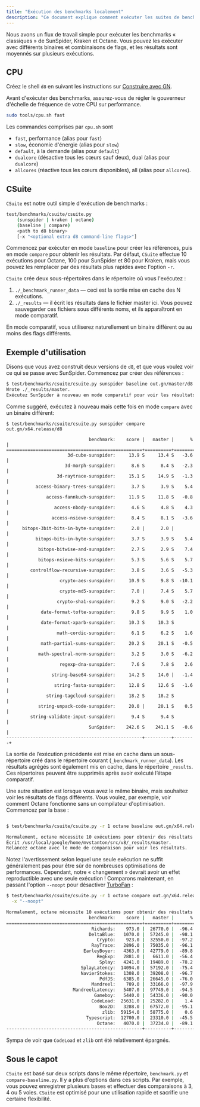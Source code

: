 ```yaml
---
title: "Exécution des benchmarks localement"
description: "Ce document explique comment exécuter les suites de benchmarks classiques dans d8."
---
```

Nous avons un flux de travail simple pour exécuter les benchmarks « classiques » de SunSpider, Kraken et Octane. Vous pouvez les exécuter avec différents binaires et combinaisons de flags, et les résultats sont moyennés sur plusieurs exécutions.

## CPU

Créez le shell `d8` en suivant les instructions sur [Construire avec GN](/docs/build-gn).

Avant d'exécuter des benchmarks, assurez-vous de régler le gouverneur d'échelle de fréquence de votre CPU sur performance.

```bash
sudo tools/cpu.sh fast
```

Les commandes comprises par `cpu.sh` sont

- `fast`, performance (alias pour `fast`)
- `slow`, économie d'énergie (alias pour `slow`)
- `default`, à la demande (alias pour `default`)
- `dualcore` (désactive tous les cœurs sauf deux), dual (alias pour `dualcore`)
- `allcores` (réactive tous les cœurs disponibles), all (alias pour `allcores`).

## CSuite

`CSuite` est notre outil simple d'exécution de benchmarks :

```bash
test/benchmarks/csuite/csuite.py
    (sunspider | kraken | octane)
    (baseline | compare)
    <path to d8 binary>
    [-x "<optional extra d8 command-line flags>"]
```

Commencez par exécuter en mode `baseline` pour créer les références, puis en mode `compare` pour obtenir les résultats. Par défaut, `CSuite` effectue 10 exécutions pour Octane, 100 pour SunSpider et 80 pour Kraken, mais vous pouvez les remplacer par des résultats plus rapides avec l'option `-r`.

`CSuite` crée deux sous-répertoires dans le répertoire où vous l'exécutez :

1. `./_benchmark_runner_data` — ceci est la sortie mise en cache des N exécutions.
1. `./_results` — il écrit les résultats dans le fichier master ici. Vous pouvez sauvegarder ces fichiers sous différents noms, et ils apparaîtront en mode comparatif.

En mode comparatif, vous utiliserez naturellement un binaire différent ou au moins des flags différents.

## Exemple d'utilisation

Disons que vous avez construit deux versions de `d8`, et que vous voulez voir ce qui se passe avec SunSpider. Commencez par créer des références :

```bash
$ test/benchmarks/csuite/csuite.py sunspider baseline out.gn/master/d8
Wrote ./_results/master.
Exécutez SunSpider à nouveau en mode comparatif pour voir les résultats.
```

Comme suggéré, exécutez à nouveau mais cette fois en mode `compare` avec un binaire différent:

```
$ test/benchmarks/csuite/csuite.py sunspider compare out.gn/x64.release/d8

                               benchmark:    score |   master |      % |
===================================================+==========+========+
                       3d-cube-sunspider:     13.9 S     13.4 S   -3.6 |
                      3d-morph-sunspider:      8.6 S      8.4 S   -2.3 |
                   3d-raytrace-sunspider:     15.1 S     14.9 S   -1.3 |
           access-binary-trees-sunspider:      3.7 S      3.9 S    5.4 |
               access-fannkuch-sunspider:     11.9 S     11.8 S   -0.8 |
                  access-nbody-sunspider:      4.6 S      4.8 S    4.3 |
                 access-nsieve-sunspider:      8.4 S      8.1 S   -3.6 |
      bitops-3bit-bits-in-byte-sunspider:      2.0 |      2.0 |        |
           bitops-bits-in-byte-sunspider:      3.7 S      3.9 S    5.4 |
            bitops-bitwise-and-sunspider:      2.7 S      2.9 S    7.4 |
            bitops-nsieve-bits-sunspider:      5.3 S      5.6 S    5.7 |
         controlflow-recursive-sunspider:      3.8 S      3.6 S   -5.3 |
                    crypto-aes-sunspider:     10.9 S      9.8 S  -10.1 |
                    crypto-md5-sunspider:      7.0 |      7.4 S    5.7 |
                   crypto-sha1-sunspider:      9.2 S      9.0 S   -2.2 |
             date-format-tofte-sunspider:      9.8 S      9.9 S    1.0 |
             date-format-xparb-sunspider:     10.3 S     10.3 S        |
                   math-cordic-sunspider:      6.1 S      6.2 S    1.6 |
             math-partial-sums-sunspider:     20.2 S     20.1 S   -0.5 |
            math-spectral-norm-sunspider:      3.2 S      3.0 S   -6.2 |
                    regexp-dna-sunspider:      7.6 S      7.8 S    2.6 |
                 string-base64-sunspider:     14.2 S     14.0 |   -1.4 |
                  string-fasta-sunspider:     12.8 S     12.6 S   -1.6 |
               string-tagcloud-sunspider:     18.2 S     18.2 S        |
            string-unpack-code-sunspider:     20.0 |     20.1 S    0.5 |
         string-validate-input-sunspider:      9.4 S      9.4 S        |
                               SunSpider:    242.6 S    241.1 S   -0.6 |
---------------------------------------------------+----------+--------+
```

La sortie de l’exécution précédente est mise en cache dans un sous-répertoire créé dans le répertoire courant (`_benchmark_runner_data`). Les résultats agrégés sont également mis en cache, dans le répertoire `_results`. Ces répertoires peuvent être supprimés après avoir exécuté l’étape comparatif.

Une autre situation est lorsque vous avez le même binaire, mais souhaitez voir les résultats de flags différents. Vous voulez, par exemple, voir comment Octane fonctionne sans un compilateur d'optimisation. Commencez par la base :

```bash

$ test/benchmarks/csuite/csuite.py -r 1 octane baseline out.gn/x64.release/d8

Normalement, octane nécessite 10 exécutions pour obtenir des résultats stables.
Écrit /usr/local/google/home/mvstanton/src/v8/_results/master.
Relancez octane avec le mode de comparaison pour voir les résultats.
```

Notez l'avertissement selon lequel une seule exécution ne suffit généralement pas pour être sûr de nombreuses optimisations de performances. Cependant, notre « changement » devrait avoir un effet reproductible avec une seule exécution ! Comparons maintenant, en passant l'option `--noopt` pour désactiver [TurboFan](/docs/turbofan) :

```bash
$ test/benchmarks/csuite/csuite.py -r 1 octane compare out.gn/x64.release/d8 \
  -x "--noopt"

Normalement, octane nécessite 10 exécutions pour obtenir des résultats stables.
                               benchmark:    score |   master |      % |
===================================================+==========+========+
                                Richards:    973.0 |  26770.0 |  -96.4 |
                               DeltaBlue:   1070.0 |  57245.0 |  -98.1 |
                                  Crypto:    923.0 |  32550.0 |  -97.2 |
                                RayTrace:   2896.0 |  75035.0 |  -96.1 |
                             EarleyBoyer:   4363.0 |  42779.0 |  -89.8 |
                                  RegExp:   2881.0 |   6611.0 |  -56.4 |
                                   Splay:   4241.0 |  19489.0 |  -78.2 |
                            SplayLatency:  14094.0 |  57192.0 |  -75.4 |
                            NavierStokes:   1308.0 |  39208.0 |  -96.7 |
                                   PdfJS:   6385.0 |  26645.0 |  -76.0 |
                                Mandreel:    709.0 |  33166.0 |  -97.9 |
                         MandreelLatency:   5407.0 |  97749.0 |  -94.5 |
                                 Gameboy:   5440.0 |  54336.0 |  -90.0 |
                                CodeLoad:  25631.0 |  25282.0 |    1.4 |
                                   Box2D:   3288.0 |  67572.0 |  -95.1 |
                                    zlib:  59154.0 |  58775.0 |    0.6 |
                              Typescript:  12700.0 |  23310.0 |  -45.5 |
                                  Octane:   4070.0 |  37234.0 |  -89.1 |
---------------------------------------------------+----------+--------+
```

Sympa de voir que `CodeLoad` et `zlib` ont été relativement épargnés.

## Sous le capot

`CSuite` est basé sur deux scripts dans le même répertoire, `benchmark.py` et `compare-baseline.py`. Il y a plus d'options dans ces scripts. Par exemple, vous pouvez enregistrer plusieurs bases et effectuer des comparaisons à 3, 4 ou 5 voies. `CSuite` est optimisé pour une utilisation rapide et sacrifie une certaine flexibilité.
